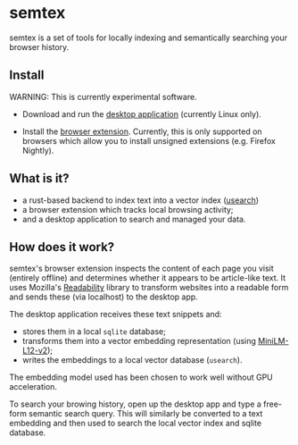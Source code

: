# semtex
semtex is a set of tools for locally indexing and semantically searching
your browser history.

## Install
WARNING: This is currently experimental software.

- Download and run the [desktop application](https://github.com/scalar-dev/semtex/releases/download/v0.1.2/semtex_0.1.0_amd64.AppImage) (currently Linux only).

- Install the [browser extension](https://github.com/scalar-dev/semtex/releases/download/v0.1.2/semtex_browser_extension-0.1.0.zip). Currently, this is only supported on browsers which allow you to install unsigned extensions (e.g. Firefox Nightly).

## What is it?
- a rust-based backend to index text into a vector index ([usearch](https://github.com/unum-cloud/usearch))
- a browser extension which tracks local browsing activity;
- and a desktop application to search and managed your data.

## How does it work?
semtex's browser extension inspects the content of each page you visit (entirely offline) and determines whether it appears to be article-like text. It uses Mozilla's [Readability](https://github.com/mozilla/readability) library to transform websites into a readable form and sends these (via localhost) to the desktop app.

The desktop application receives these text snippets and:
 - stores them in a local `sqlite` database;
 - transforms them into a vector embedding representation (using [MiniLM-L12-v2](https://huggingface.co/sentence-transformers/all-MiniLM-L12-v2));
 - writes the embeddings to a local vector database (`usearch`).

 The embedding model used has been chosen to work well without GPU acceleration.

To search your browing history, open up the desktop app and type a free-form semantic search query. This will similarly be converted to a text embedding and then used to search the local vector index and sqlite database.
